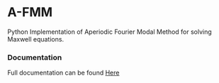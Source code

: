 # A-FMM

Python Implementation of Aperiodic Fourier Modal Method for solving Maxwell equations.

### Documentation
Full documentation can be found [Here](https://a-fmm.readthedocs.io)

